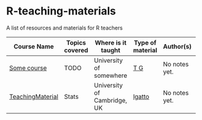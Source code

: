 # R-teaching-materials
A list of resources and materials for R teachers



| Course Name | Topics covered | Where is it taught | Type of material | Author(s) | Notes | 
|------|------|------|------|------|------|
| [Some course](https://github.com/) | TODO | University of somewhere | [T G](http://r-statistics.com/) | No notes yet. |
| [TeachingMaterial](http://lgatto.github.io/TeachingMaterial/) | Stats | University of Cambridge, UK | [lgatto](https://github.com/lgatto) | No notes yet. |
